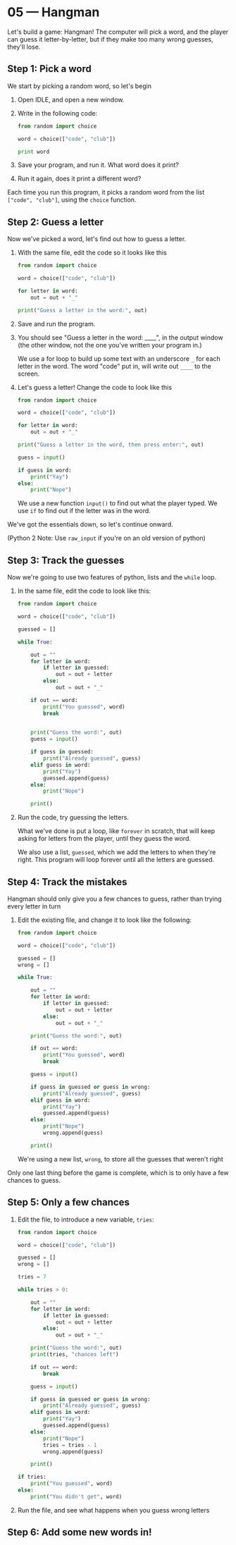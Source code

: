 # 05 — Hangman

Let's build a game: Hangman! The computer will pick a word, and the player can guess it letter-by-letter, but if they make too many wrong guesses, they'll lose.

## Step 1: Pick a word

We start by picking a random word, so let's begin

1. Open IDLE, and open a new window. 

2. Write in the following code:

    ```python
    from random import choice

    word = choice(["code", "club"])

    print word
    ```

3. Save your program, and run it. What word does it print?

4. Run it again, does it print a different word?

Each time you run this program, it picks a random word from the list `["code", "club"]`, using the `choice` function. 

## Step 2: Guess a letter

Now we've picked a word, let's find out how to guess a letter.

1. With the same file, edit the code so it looks like this

    ```python
    from random import choice

    word = choice(["code", "club"])

    for letter in word:
        out = out + "_"

    print("Guess a letter in the word:", out)
    ```

2. Save and run the program. 

3. You should see "Guess a letter in the word: ____", in the output window (the other window, not the one you've written your program in.)

    We use a for loop to build up some text with an underscore `_` for each letter in the word. The word "code" put in, will write out `____` to the screen.


4. Let's guess a letter! Change the code to look like this

    ```python
    from random import choice

    word = choice(["code", "club"])

    for letter in word:
        out = out + "_"

    print("Guess a letter in the word, then press enter:", out)

    guess = input()

    if guess in word:
        print("Yay")
    else:
        print("Nope")
    ``` 

    We use a new function `input()` to find out what the player typed. We use `if` to find out if the letter was in the word.

We've got the essentials down, so let's continue onward. 

(Python 2 Note: Use `raw_input` if you're on an old version of python)

## Step 3: Track the guesses

Now we're going to use two features of python, lists and the `while` loop. 

1. In the same file, edit the code to look like this:

    ```python
    from random import choice

    word = choice(["code", "club"])

    guessed = []

    while True:

        out = ""
        for letter in word:
            if letter in guessed:
                out = out + letter
            else:
                out = out + "_"

        if out == word:
            print("You guessed", word)
            break
            

        print("Guess the word:", out)
        guess = input()

        if guess in guessed:
            print("Already guessed", guess)
        elif guess in word:
            print("Yay")
            guessed.append(guess)
        else:
            print("Nope")

        print()
    ```

2. Run the code, try guessing the letters. 

    What we've done is put a loop, like `forever` in scratch, that will keep asking for letters from the player, until they guess the word.

    We also use a list, `guessed`, which we add the letters to when they're right. This program will loop forever until all the letters are guessed.


## Step 4: Track the mistakes

Hangman should only give you a few chances to guess, rather than trying every letter in turn

1. Edit the existing file, and change it to look like the following:

    ```python
    from random import choice

    word = choice(["code", "club"])

    guessed = []
    wrong = []

    while True:

        out = ""
        for letter in word:
            if letter in guessed:
                out = out + letter
            else:
                out = out + "_"

        print("Guess the word:", out)

        if out == word:
            print("You guessed", word)
            break

        guess = input()

        if guess in guessed or guess in wrong:
            print("Already guessed", guess)
        elif guess in word:
            print("Yay")
            guessed.append(guess)
        else:
            print("Nope")
            wrong.append(guess)

        print()

    ```
    We're using a new list, `wrong`, to store all the guesses that weren't right

Only one last thing before the game is complete, which is to only have a few chances to guess.

## Step 5: Only a few chances

1. Edit the file, to introduce a new variable, `tries`:

    ```python
    from random import choice

    word = choice(["code", "club"])

    guessed = []
    wrong = []

    tries = 7

    while tries > 0:

        out = ""
        for letter in word:
            if letter in guessed:
                out = out + letter
            else:
                out = out + "_"

        print("Guess the word:", out)
        print(tries, "chances left")

        if out == word:
            break

        guess = input()

        if guess in guessed or guess in wrong:
            print("Already guessed", guess)
        elif guess in word:
            print("Yay")
            guessed.append(guess)
        else:
            print("Nope")
            tries = tries - 1 
            wrong.append(guess)

        print()

    if tries:
        print("You guessed", word)
    else:
        print("You didn't get", word)
    ```

2. Run the file, and see what happens when you guess wrong letters

## Step 6: Add some new words in!



